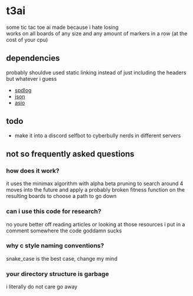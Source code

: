# t3ai
some tic tac toe ai made because i hate losing \
works on all boards of any size and any amount
of markers in a row (at the cost of your cpu)

## dependencies
probably shouldve used static linking instead of just
including the headers but whatever i guess

* [spdlog](https://github.com/gabime/spdlog "spdlog")
* [json](https://github.com/nlohmann/json "json")
* [asio](https://github.com/chriskohlhoff/asio "asio")

## todo
* make it into a discord selfbot to cyberbully
nerds in different servers

## not so frequently asked questions

### how does it work?
it uses the minimax algorithm with alpha beta
pruning to search around 4 moves into the future
and apply a probably broken fitness function on
the resulting boards to choose a path to go down

### can i use this code for research?
no youre better off reading articles or looking
at those resources i put in a comment somewhere
the code goddamn sucks

### why c style naming conventions?
snake_case is the best case, change my mind

### your directory structure is garbage
i literally do not care go away
